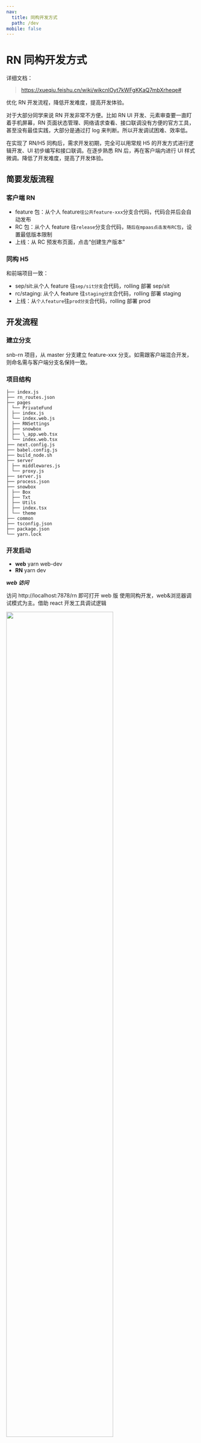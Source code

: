 ```yaml
---
nav:
  title: 同构开发方式
  path: /dev
mobile: false
---
```


# RN 同构开发方式

详细文档：

> https://xueqiu.feishu.cn/wiki/wikcnlOyt7kWFgKKaQ7mbXrheqe#

优化 RN 开发流程，降低开发难度，提高开发体验。

对于大部分同学来说 RN 开发非常不方便。比如 RN UI 开发、元素审查要一直盯着手机屏幕，RN 页面状态管理、网络请求查看、接口联调没有方便的官方工具，甚至没有最佳实践，大部分是通过打 log 来判断。所以开发调试困难、效率低。

在实现了 RN/H5 同构后，需求开发初期，完全可以用常规 H5 的开发方式进行逻辑开发、UI 初步编写和接口联调。在逐步熟悉 RN 后，再在客户端内进行 UI 样式微调。降低了开发难度，提高了开发体验。

## 简要发版流程

### 客户端 RN

- feature 包：从个人 feature`往公共feature-xxx`分支合代码，代码合并后会自动发布
- RC 包：从个人 feature 往`release`分支合代码，`随后在mpaas点击发布RC包`，设置最低版本限制
- 上线：从 RC 预发布页面，点击“创建生产版本”

### 同构 H5

和前端项目一致：

- sep/sit:从个人 feature 往`sep/sit分支`合代码，rolling 部署 sep/sit
- rc/staging: 从个人 feature 往`staging分支`合代码，rolling 部署 staging
- 上线：从`个人feature`往`prod分支`合代码，rolling 部署 prod

## 开发流程

### 建立分支

snb-rn 项目，从 master 分支建立 feature-xxx 分支。如需跟客户端混合开发，则命名需与客户端分支名保持一致。

### 项目结构

```
├── index.js
├── rn_routes.json
├── pages
│ └── PrivateFund
│ ├── index.js
│ └── index.web.js
│ ├── RNSettings
│ ├── snowbox
│ ├── \_app.web.tsx
│ └── index.web.tsx
├── next.config.js
├── babel.config.js
├── build_node.sh
├── server
│ ├── middlewares.js
│ └── proxy.js
├── server.js
├── process.json
├── snowbox
│ ├── Box
│ ├── Txt
│ ├── Utils
│ ├── index.tsx
│ └── theme
├── common
├── tsconfig.json
├── package.json
└── yarn.lock
```

### 开发启动

- **web** yarn web-dev
- **RN** yarn dev

**_web 访问_**

访问 http://localhost:7878/rn 即可打开 web 版
使用同构开发，web&浏览器调试模式为主。借助 react 开发工具调试逻辑

<img src = "./img/kaifa1.png" width = "75%"/>

**_RN 访问_**

摇一摇进入调试页，设置 IP，连接本地 IP，进行 RN 客户端内开发。

### 新增页面

在 pages 目录中新建文件夹，注意目录的选择，会决定 web 页面的路由 url，尽量根据业务模块放在一起。

#### web 路由注册

由于采用 nextjs，可以实现自动注册路由。next 会根据 pages 目录结构，生成对应的 url 路由。
同构项目需在文件目录下添加 index.web.js ，即可实现路由注册，进行同构渲染，访问 url 是 `/rn/目录` 或 `/目录` ，两种都行。

```
newPage
├── index.js
├── index.web.js
```

**服务端渲染**

```
//index.web.js
import { Wrapper } from 'snowbox';
import Page from '.';

export default Wrapper(Page);
```

_注：如果需要特殊配置类似蛋卷官网的头部，可以参考如下示例_

```
import { Wrapper } from 'snowbox';
import Header from '@/webComponents/Header';
import Page from '.';

const Demo = () => {
  return (
    <>
      <Header />
      <Page />
    </>
  );
};

export default Wrapper(Demo);
```

<img src = "./img/kaifa2.png"/>

> [RN/H5 同构服务端渲染介绍](https://xueqiu.feishu.cn/wiki/wikcnAtxf8T2cV8Ynp45U8iLvCh)

**非服务端渲染**

不想使用服务端渲染时可以关闭，前期开发可以关闭服务端渲染。之后就能通过 `http://localhost:7878 /rn/目录` 访问 web 版

```
//index.web.js
import dynamic from 'next/dynamic';
import { Wrapper } from 'snowbox';

const Page = dynamic(() => import('./index'), {
  ssr: false,
});

export default Wrapper(Page);
```

**添加 index.web.js 的原因**

next.js 会根据 pages 目录结构，生成对应的 url 路由，但是之前 RN 的页面目录也是 pages，next 会打包全部 pages 中的页面，部分没有同构的页面打包会报错。需要控制只打包同构的页面，所以添加标识 `web`，并设置 next 只处理 web.js 后缀的作为入口文件。
可以配置 next 的 `pageExtensions` 项。
pageExtensions 的默认值是 ['tsx', 'ts', 'jsx', 'js'], 为同构入口文件定义一个新的后缀名，`.web.js`.

> https://nextjs.org/docs/api-reference/next.config.js/custom-page-extensions

```
module.exports = {
  outDir: 'dist',
  // 入口只选web.js后缀的
  pageExtensions: ['web.jsx', 'web.js', 'web.tsx', 'web.ts'],
```

#### RN 路由注册

**RN 页面注册**
在根目录 index.js 中新增引用来注册，在 RN 调试页中就可以找到新增的入口，客户端内 可通过调试页 点击进入

**RN 路由注册**
为了能在客户端内通过 url 访问 RN 页面，需要在 rn_routes.json 中添加对应的 url，使客户端能解析 url，要与 web 路由保持一致，使 H5 也能唤起客户端进入对应页面。

_注意：第一次新增，需提交并打成包，客户端下载包解析后才生效_

```JSON
[
  {
    "title": "组件库",
    "path": "/rn/snowbox",
    "module": "snowbox"
  },
  {
    "title": "私募商品页",
    "path": "/rn/PrivateFund/Product",
    "module": "PrivateFundProduct"
  },
 ]
```

#### 线上路由解析

**新页面** 建议使用 `/rn` 路由
我们已将 `/rn` 的路由注册到 nginx，前端项目发版后就能访问，无需 SRE 单独配置

https://xueqiu.com/rn

https://xueqiu.com/rn/snowbox

**重构页面** 需保留原 url 能访问到的情况

- 方法 1：在之前 url 的 node 项目设置重定向 res.redirect 到新页面，无需 SRE 修改
- 方法 2: 配置 next 的 rewrite, 将原 url 重定向到 项目路由。发版后需要 SRE 改下解析，将相应 url 解析到 `snb-rn` 项目

### 页面逻辑开发

建议在 web 端完成页面基本逻辑开发，使用 vscode + chrome + snowbox 组件库 ，即可快速完成页面基本逻辑和初步样式框架。之后再在客户端内进入 RN 样式微调。

[RN/H5 同构组件库 snowbox](https://xueqiu.feishu.cn/wiki/wikcnMeLejj9efweQ5loiMXKW5g?from=from_parent_docs)

#### 样式初步

chrome 选择 iphone se 宽度 375，可直接与设计稿 1：1 对照。

_注意：由于 web&ios&安卓还是有些细微差异，比如元素撑满的差异，此处只是样式初步，后续需要 UI 微调_

```html
<Box m="{20}" p="{20}" flex="{1}" bg="Blu014" bw="{1}" bc="Blu010">
  <Box c h="{50}" bg="Blu010" w="100%" DIN>
    Box 盒子模型
  </Box>
</Box>
```

[**同构渲染流程**](http://f2e.snowballfinance.io/snowbox/dev/system-design)

#### 页面数据查看

打开浏览器调试工具，安装 React Developer Tools https://chrome.google.com/webstore/detail/react-developer-tools/fmkadmapgofadopljbjfkapdkoienihi?hl=zh-CN

<center><i>页面内部 state、hooks、store 数据查看</i></center>

<div align='center'>
<img src = "./img/kaifa3.png" width = "75%" /></div>

<center><i>组件参数</i></center>

<div align='center'>
<img src = "./img/kaifa4.png" width = "75%" /></div>

#### 接口调试

可直接在 chrome 里进行接口联调开发，接口内容查看简单高效。

<div align='center'>
<img src = "./img/kaifa5.png" width = "75%" /></div>

## 客户端内调试

页面基本逻辑&UI 初步开发完成后，可以进入客户端内同构开发&样式微调阶段

### 同时开启 web & RN

两个窗口同时运行 `yarn web-dev` 和 `yarn dev`

### UI 微调

同时连接 web android ios，一次改动三端同步热更新，进行三端 UI 微调。

由于 *web&ios&安卓*还是有些细微差异，比如元素撑满的差异，所以一定需要看下三端。

**RN 日常开发**

- 建议配置双端手机
- 性能好电脑可以尝试模拟器

> [IOS 模拟器调试 RN 方式总结](https://xueqiu.feishu.cn/docs/doccnJZNvQrrCSawr0JiuU1phuf?from=from_parent_docs)

## 三端特殊处理写法

因为要至少支持 3 端，而 3 端难免会有些代码需要特殊处理，比如路由跳转、三端不同的组件。我们封装了 snowbox 组件库。

### 常用方式

#### 使用 OS 判断

```
import {OS} from 'snowbox';
OS: "ios" | "android" | "windows" | "macos" | "web" | "node"
// 非服务端渲染
if (OS === 'web') {
  wx = require('weixin-js-sdk');
}
// 服务端渲染
if (OS === 'node') {
  useStaticRendering(true);
}
if (OS === 'ios') {

}
```

#### 建立目录，目录下通过后缀区分

使用 OS 判断时，在项目打包时还是会被打进 bundle，比如微信分享 jssdk，在 RN 中存在完全没有意义，徒增代码包体积，所以希望打包时只打包所需要的代码。

这时可以使用特定平台扩展名的方式。

```
RNBridge
├── index.js  # 由 Webpack, next 或者其他打包工具打包的文件
├── index.native.js  # 由 React Native 自带打包工具(Metro) 打包的文件
```

引用时

```
 import RNbridge from './RNBridge'
```

**引用路径不用写到文件夹内的具体 js 路径**，由打包工具来选择不同的文件。这个功能是 Metro 提供的，无需设置，能做到代码按需加载。

目前 rnBridge、微信分享 sdk、react-native-svg 等等均采用这种方式。

### 全局变量使用

#### 页面 props 通用参数

RN 中我们会对所有页面用一个 wrapper 函数封装，处理客户端传递来的全局参数，比如主题，url，uid, ua 等。

在服务端渲染时，可以认为服务端也是一种特殊的端容器，同样可以给 RN 传入 props。

在 nextjs 中，使用\_app.web.tsx 即可实现，
getInitialProps 从 node ctx 中 获取主题、url、uid、ua 等参数。传递 props。

所以 web 也需要实现 wrapper，封装在 snowbox 里，在 index.web.js 中引入即可

```
import { Wrapper } from 'snowbox';
import Page from '.';

export default Wrapper(Page);
```

#### RN 全局变量

常规方式是使用 react context 传递。使用较繁琐，不支持直接取值，所以对一些全局变量进行了封装。

无需函数式组件，可直接使用。

```
import { THEME, Window, OS, gVar } from 'snowbox';
```

#### OS 封装

逻辑需对平台进行判断，比如某些逻辑在 node 上无需执行。

而 RN Platform.OS 只有 **"ios" | "android" | "windows" | "macos" | "web"** 5 种
在同构项目中 web 其实还分为两种，一种是 `web`， 一种是 `node` 服务端渲染。

我们每次都需要单独进行判断

```
const isNodeEnv = typeof 'process' !== 'undefined' && process && process.versions && process.versions.node;
```

所以在 snowbox 中也进行封装，开箱即用。

```
import { OS } from 'snowbox';
/**
 * OS: "ios" | "android" | "windows" | "macos" | "web" | "node"
 * **/
```

#### Window 封装

web 项目难免会对 window 进行访问，比如 `window.location.href`操作 url `window.navigator.userAgent`获取 UA 等。

而在 RN 和 node 中，使用该变量会报错，一旦错误使用，还会引起 RN 中的白屏，问题很严重。

所以我们对 window 也进行了封装。

```
import { Window } from 'snowbox';
//Window.location.href
//Window.navigator.userAgent
```

**将一些常用的数据进行同构，使在 RN 中、node 中、web 中都能正确获取，减少代码，提高代码稳定性。**

## 同构开发好处

- **减低开发门槛**

  同构后，chrome+vscode 即可开发业务逻辑，配置要求变低。

- **提高 RN 开发调试效率**

  页面框架、逻辑编写、接口联调 均可在 web 端实现，开发调试很方便。

  可以使用所有的 react web dev 工具，比如控制台、react-devtool、mobx、redux

- **借助 web 各种成熟工具，能发现 RN 不容易发现的问题**

  比如图片体积过大等,next 打包时也会有提示
